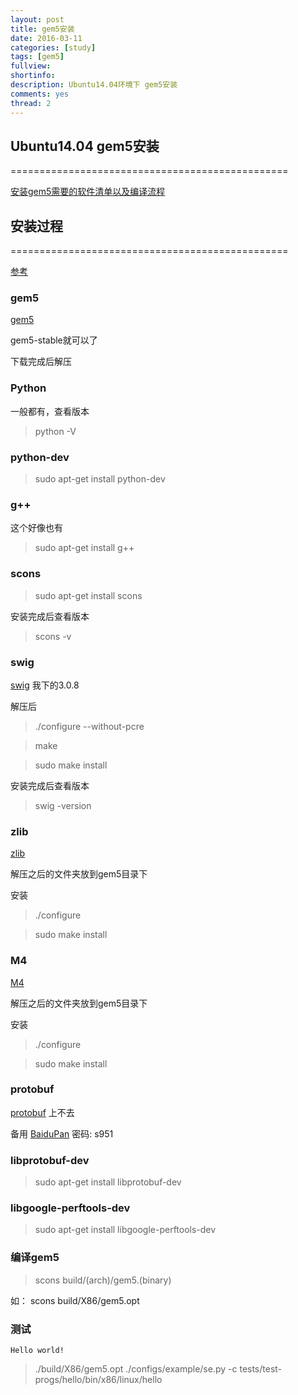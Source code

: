 ```yaml
---
layout: post
title: gem5安装
date: 2016-03-11
categories: [study]
tags: [gem5]
fullview: 
shortinfo: 
description: Ubuntu14.04环境下 gem5安装
comments: yes
thread: 2
---
```


## Ubuntu14.04 gem5安装

================================================

[安装gem5需要的软件清单以及编译流程](http://www.m5sim.org/Compiling_M5 "gem5") 

## 安装过程

================================================

[参考](http://blog.sina.com.cn/s/blog_548b0a230101cagk.html)

### gem5

[gem5](http://repo.gem5.org/)

gem5-stable就可以了

下载完成后解压

### Python

一般都有，查看版本

> python -V

### python-dev

> sudo apt-get install python-dev

### g++

这个好像也有

> sudo apt-get install g++

### scons

> sudo apt-get install scons

安装完成后查看版本

> scons -v

### swig

[swig](http://swig.org/ "swig") 我下的3.0.8

解压后

> ./configure --without-pcre

> make

> sudo make install

安装完成后查看版本

> swig -version

### zlib

[zlib](http://www.zlib.net/ "zlib") 

解压之后的文件夹放到gem5目录下

安装

> ./configure

> sudo make install

### M4

[M4](http://www.gnu.org/software/m4/m4.html)

解压之后的文件夹放到gem5目录下

安装

> ./configure

> sudo make install

### protobuf

[protobuf](https://code.google.com/p/protobuf/) 上不去

备用 [BaiduPan](http://pan.baidu.com/s/1gdLeHur) 密码: s951

### libprotobuf-dev

> sudo apt-get install libprotobuf-dev

### libgoogle-perftools-dev

> sudo apt-get install libgoogle-perftools-dev

### 编译gem5

> scons build/(arch)/gem5.(binary)

如： scons build/X86/gem5.opt

### 测试

```
Hello world!
```

> ./build/X86/gem5.opt ./configs/example/se.py -c tests/test-progs/hello/bin/x86/linux/hello